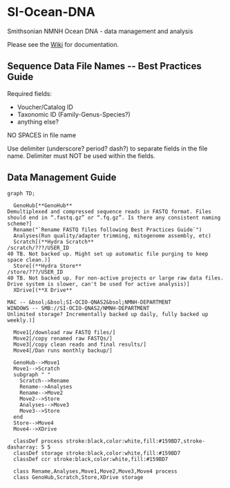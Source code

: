 # SI-Ocean-DNA
Smithsonian NMNH Ocean DNA - data management and analysis

Please see the [Wiki](https://github.com/dmacguigan/SI-Ocean-DNA/wiki) for documentation.

## Sequence Data File Names -- Best Practices Guide

Required fields:
- Voucher/Catalog ID
- Taxonomic ID (Family-Genus-Species?)
- anything else?

NO SPACES in file name

Use delimiter (underscore? period? dash?) to separate fields in the file name. Delimiter must NOT be used within the fields.

## Data Management Guide
```mermaid
graph TD;

  GenoHub[**GenoHub**
Demultiplexed and compressed sequence reads in FASTQ format. Files should end in “.fastq.gz” or “.fq.gz”. Is there any consistent naming scheme?]
  Rename("`Rename FASTQ files following Best Practices Guide`")
  Analyses(Run quality/adapter trimming, mitogenome assembly, etc)
  Scratch[(**Hydra Scratch**
/scratch/???/USER_ID
40 TB. Not backed up. Might set up automatic file purging to keep space clean.)]
  Store[(**Hydra Store**
/store/???/USER_ID
40 TB. Not backed up. For non-active projects or large raw data files. Drive system is slower, can't be used for active analysis)]
  XDrive[(**X Drive**

MAC -- &bsol;&bsol;SI-OCIO-QNAS2&bsol;NMNH-DEPARTMENT
WINDOWS -- SMB://SI-OCIO-QNAS2/NMNH-DEPARTMENT
Unlimited storage? Incrementally backed up daily, fully backed up weekly.)]

  Move1[/download raw FASTQ files/]
  Move2[/copy renamed raw FASTQs/]
  Move3[/copy clean reads and final results/]
  Move4[/Dan runs monthly backup/]

  GenoHub-->Move1
  Move1-->Scratch
  subgraph " "
    Scratch-->Rename
    Rename-->Analyses
    Rename-->Move2
    Move2-->Store
    Analyses-->Move3
    Move3-->Store
  end
  Store-->Move4
  Move4-->XDrive

  classDef process stroke:black,color:white,fill:#159BD7,stroke-dasharray: 5 5
  classDef storage stroke:black,color:white,fill:#159BD7
  classDef ccr stroke:black,color:white,fill:#159BD7

  class Rename,Analyses,Move1,Move2,Move3,Move4 process
  class GenoHub,Scratch,Store,XDrive storage
```

